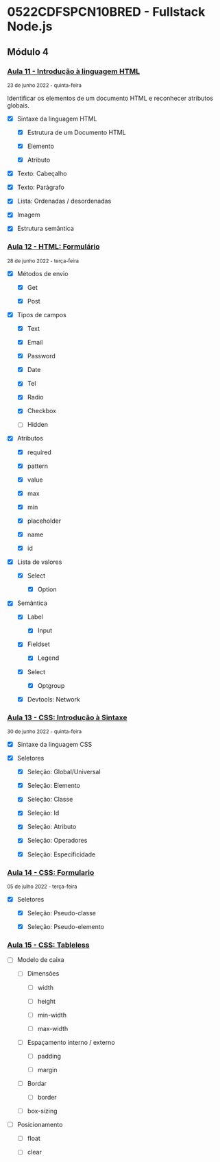 
# 0522CDFSPCN10BRED - Fullstack Node.js

## Módulo 4

### [Aula 11 - Introdução à linguagem HTML](./11/README.md)
<small>23 de junho 2022 - quinta-feira</small>

Identificar os elementos de um documento HTML e reconhecer atributos globais.

- [x] Sintaxe da linguagem HTML

    - [x] Estrutura de um Documento HTML

    - [x] Elemento
    
    - [x] Atributo
     
- [x] Texto: Cabeçalho

- [x] Texto: Parágrafo

- [x] Lista: Ordenadas / desordenadas

- [x] Imagem

- [x] Estrutura semântica

### [Aula 12 - HTML: Formulário](./12/README.md)
<small>28 de junho 2022 - terça-feira</small>

- [x] Métodos de envio

    - [x] Get

    - [x] Post

- [x] Tipos de campos

    - [x] Text

    - [x] Email

    - [x] Password

    - [x] Date

    - [x] Tel

    - [x] Radio

    - [x] Checkbox

    - [ ] Hidden

- [x] Atributos 

    - [x] required

    - [x] pattern

    - [x] value

    - [x] max

    - [x] min

    - [x] placeholder

    - [x] name

    - [x] id 

- [x] Lista de valores

    - [x] Select

        - [x] Option

- [x] Semântica

    - [x] Label

        - [x] Input

    - [x] Fieldset

        - [x] Legend

    - [x] Select

        - [x] Optgroup

    - [x] Devtools: Network

### [Aula 13 - CSS: Introdução à Sintaxe](./13/README.md)
<small>30 de junho 2022 - quinta-feira</small>

- [x] Sintaxe da linguagem CSS

- [x] Seletores

    - [x] Seleção: Global/Universal

    - [x] Seleção: Elemento 

    - [x] Seleção: Classe

    - [x] Seleção: Id

    - [x] Seleção: Atributo

    - [x] Seleção: Operadores

    - [x] Seleção: Especificidade

### [Aula 14 - CSS: Formulario](./14/README.md)
<small>05 de julho 2022 - terça-feira</small>

- [x] Seletores

    - [x] Seleção: Pseudo-classe

    - [x] Seleção: Pseudo-elemento

### [Aula 15 - CSS: Tableless](./15/README.md)

- [ ] Modelo de caixa

    - [ ] Dimensões

        - [ ] width

        - [ ] height

        - [ ] min-width

        - [ ] max-width

    - [ ] Espaçamento interno / externo

        - [ ] padding

        - [ ] margin

    - [ ] Bordar

        - [ ] border

    - [ ] box-sizing

- [ ] Posicionamento

    - [ ] float

    - [ ] clear

